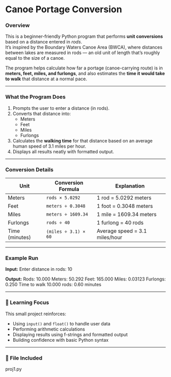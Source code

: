 # Canoe Portage Conversion

### Overview
This is a beginner-friendly Python program that performs **unit conversions** based on a distance entered in *rods*.  
It’s inspired by the Boundary Waters Canoe Area (BWCA), where distances between lakes are measured in rods — an old unit of length that’s roughly equal to the size of a canoe.

The program helps calculate how far a portage (canoe-carrying route) is in **meters, feet, miles, and furlongs**, and also estimates the **time it would take to walk** that distance at a normal pace.

---

### What the Program Does
1. Prompts the user to enter a distance (in rods).  
2. Converts that distance into:
   - Meters  
   - Feet  
   - Miles  
   - Furlongs  
3. Calculates the **walking time** for that distance based on an average human speed of 3.1 miles per hour.  
4. Displays all results neatly with formatted output.

---

### Conversion Details

| Unit | Conversion Formula | Explanation |
|------|---------------------|--------------|
| Meters | `rods × 5.0292` | 1 rod = 5.0292 meters |
| Feet | `meters ÷ 0.3048` | 1 foot = 0.3048 meters |
| Miles | `meters ÷ 1609.34` | 1 mile = 1609.34 meters |
| Furlongs | `rods ÷ 40` | 1 furlong = 40 rods |
| Time (minutes) | `(miles ÷ 3.1) × 60` | Average speed = 3.1 miles/hour |

---

### Example Run

**Input:**
Enter distance in rods: 10

**Output:**
Rods: 10.000
Meters: 50.292
Feet: 165.000
Miles: 0.03123
Furlongs: 0.250
Time to walk 10.000 rods: 0.60 minutes


---

### 🧠 Learning Focus
This small project reinforces:
- Using `input()` and `float()` to handle user data  
- Performing arithmetic calculations  
- Displaying results using f-strings and formatted output  
- Building confidence with basic Python syntax  

---

### 📄 File Included
proj1.py
